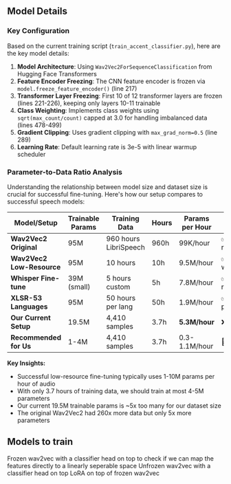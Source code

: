 ## Model Details

### Key Configuration

Based on the current training script (`train_accent_classifier.py`), here are the key model details:

1. **Model Architecture**: Using `Wav2Vec2ForSequenceClassification` from Hugging Face Transformers
2. **Feature Encoder Freezing**: The CNN feature encoder is frozen via `model.freeze_feature_encoder()` (line 217)
3. **Transformer Layer Freezing**: First 10 of 12 transformer layers are frozen (lines 221-226), keeping only layers 10-11 trainable
4. **Class Weighting**: Implements class weights using `sqrt(max_count/count)` capped at 3.0 for handling imbalanced data (lines 478-499)
5. **Gradient Clipping**: Uses gradient clipping with `max_grad_norm=0.5` (line 289)
6. **Learning Rate**: Default learning rate is 3e-5 with linear warmup scheduler

### Parameter-to-Data Ratio Analysis

Understanding the relationship between model size and dataset size is crucial for successful fine-tuning. Here's how our setup compares to successful speech models:

| Model/Setup | Trainable Params | Training Data | Hours | Params per Hour | Status |
|------------|------------------|---------------|-------|-----------------|---------|
| **Wav2Vec2 Original** | 95M | 960 hours LibriSpeech | 960h | 99K/hour | ✅ SOTA results |
| **Wav2Vec2 Low-Resource** | 95M | 10 hours | 10h | 9.5M/hour | ✅ Works well |
| **Whisper Fine-tune** | 39M (small) | 5 hours custom | 5h | 7.8M/hour | ✅ Good results |
| **XLSR-53 Languages** | 95M | 50 hours per lang | 50h | 1.9M/hour | ✅ Strong performance |
| **Our Current Setup** | 19.5M | 4,410 samples | 3.7h | **5.3M/hour** | ❌ Overfitting |
| **Recommended for Us** | 1-4M | 4,410 samples | 3.7h | 0.3-1.1M/hour | 🎯 Target |

**Key Insights:**
- Successful low-resource fine-tuning typically uses 1-10M params per hour of audio
- With only 3.7 hours of training data, we should train at most 4-5M parameters
- Our current 19.5M trainable params is ~5x too many for our dataset size
- The original Wav2Vec2 had 260x more data but only 5x more parameters

## Models to train
Frozen wav2vec with a classifier head on top to check if we can map the features directly to a linearly seperable space
Unfrozen wav2vec with a classifier head on top
LoRA on top of frozen wav2vec


